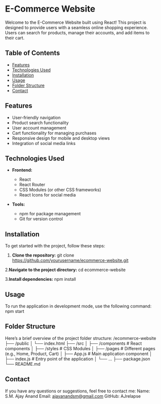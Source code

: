 # E-Commerce Website

Welcome to the E-Commerce Website built using React! This project is designed to provide users with a seamless online shopping experience. Users can search for products, manage their accounts, and add items to their cart.

## Table of Contents

- [Features](#features)
- [Technologies Used](#technologies-used)
- [Installation](#installation)
- [Usage](#usage)
- [Folder Structure](#folder-structure)
- [Contact](#contact)

## Features

- User-friendly navigation
- Product search functionality
- User account management
- Cart functionality for managing purchases
- Responsive design for mobile and desktop views
- Integration of social media links

## Technologies Used

- **Frontend:**
  - React
  - React Router
  - CSS Modules (or other CSS frameworks)
  - React Icons for social media

- **Tools:**
  - npm for package management
  - Git for version control

## Installation

To get started with the project, follow these steps:

1. **Clone the repository:**
   git clone https://github.com/yourusername/ecommerce-website.git

2.**Navigate to the project directory:**
    cd ecommerce-website

3.**Install dependencies:**
    npm install


## Usage
To run the application in development mode, use the following command:
    npm start

## Folder Structure
Here’s a brief overview of the project folder structure: 
    /ecommerce-website
    ├── /public
    │   └── index.html
    ├── /src
    │   ├── /components       # React components
    │   ├── /styles           # CSS Modules
    │   ├── /pages            # Different pages (e.g., Home, Product, Cart)
    │   ├── App.js            # Main application component
    │   ├── index.js          # Entry point of the application
    │   └── ...
    ├── package.json
    └── README.md

## Contact
If you have any questions or suggestions, feel free to contact me:
  Name: S.M. Ajay Anand
  Email: ajayanandsm@gmail.com
  GitHub: AJrelapse
